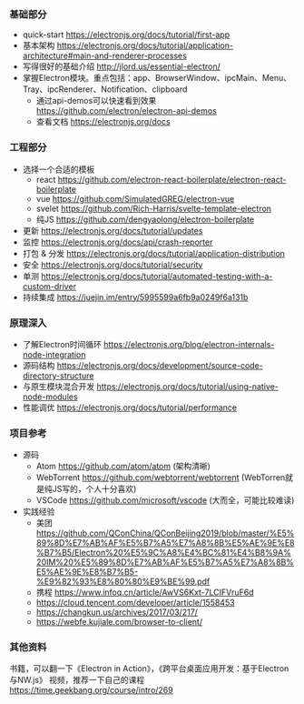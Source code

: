 ### 基础部分
* quick-start  https://electronjs.org/docs/tutorial/first-app 
* 基本架构 https://electronjs.org/docs/tutorial/application-architecture#main-and-renderer-processes 
* 写得很好的基础介绍 http://jlord.us/essential-electron/ 
* 掌握Electron模块。重点包括：app、BrowserWindow、ipcMain、Menu、Tray、ipcRenderer、Notification、clipboard
    * 通过api-demos可以快速看到效果 https://github.com/electron/electron-api-demos 
    * 查看文档 https://electronjs.org/docs 

### 工程部分
* 选择一个合适的模板
    * react https://github.com/electron-react-boilerplate/electron-react-boilerplate
    * vue https://github.com/SimulatedGREG/electron-vue
    * svelet https://github.com/Rich-Harris/svelte-template-electron
    * 纯JS https://github.com/dengyaolong/electron-boilerplate
* 更新 https://electronjs.org/docs/tutorial/updates
* 监控 https://electronjs.org/docs/api/crash-reporter
* 打包 & 分发 https://electronjs.org/docs/tutorial/application-distribution
* 安全 https://electronjs.org/docs/tutorial/security
* 单测 https://electronjs.org/docs/tutorial/automated-testing-with-a-custom-driver
* 持续集成 https://juejin.im/entry/5995599a6fb9a0249f6a131b

### 原理深入
* 了解Electron时间循环 https://electronjs.org/blog/electron-internals-node-integration
* 源码结构 https://electronjs.org/docs/development/source-code-directory-structure
* 与原生模块混合开发 https://electronjs.org/docs/tutorial/using-native-node-modules
* 性能调优 https://electronjs.org/docs/tutorial/performance


### 项目参考
* 源码
    * Atom https://github.com/atom/atom (架构清晰)
    * WebTorrent https://github.com/webtorrent/webtorrent (WebTorren就是纯JS写的，个人十分喜欢)
    * VSCode https://github.com/microsoft/vscode (大而全，可能比较难读)
* 实践经验
    * 美团 https://github.com/QConChina/QConBeijing2019/blob/master/%E5%89%8D%E7%AB%AF%E5%B7%A5%E7%A8%8B%E5%AE%9E%E8%B7%B5/Electron%20%E5%9C%A8%E4%BC%81%E4%B8%9A%20IM%20%E5%89%8D%E7%AB%AF%E5%B7%A5%E7%A8%8B%E5%AE%9E%E8%B7%B5-%E9%82%93%E8%80%80%E9%BE%99.pdf
    * 携程 https://www.infoq.cn/article/AwVS6Kxt-7LCIFVruF6d
    * https://cloud.tencent.com/developer/article/1558453
    * https://changkun.us/archives/2017/03/217/
    * https://webfe.kujiale.com/browser-to-client/

### 其他资料
书籍，可以翻一下《Electron in Action》，《跨平台桌面应用开发：基于Electron与NW.js》
视频，推荐一下自己的课程 https://time.geekbang.org/course/intro/269
